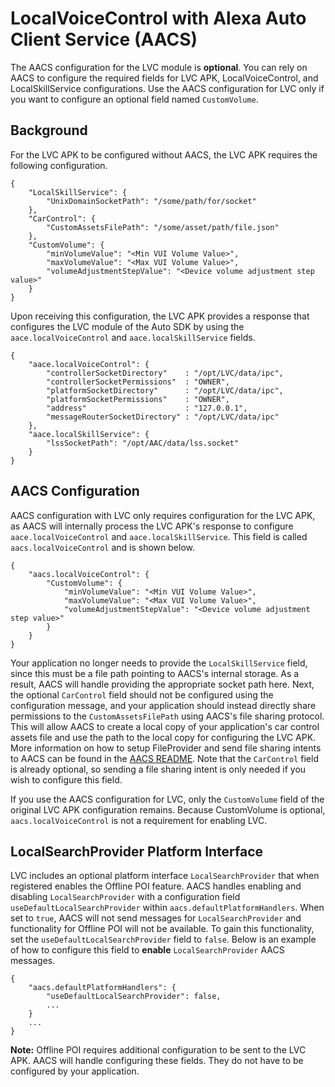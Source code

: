 # LocalVoiceControl with Alexa Auto Client Service (AACS)
The AACS configuration for the LVC module is **optional**. You can rely on AACS to configure the required fields for LVC APK, LocalVoiceControl, and LocalSkillService configurations. Use the AACS configuration for LVC only if you want to configure an optional field named `CustomVolume`. 

## Background
For the LVC APK to be configured without AACS, the LVC APK requires the following configuration. 
~~~
{
    "LocalSkillService": {
        "UnixDomainSocketPath": "/some/path/for/socket"
    },
    "CarControl": { 
        "CustomAssetsFilePath": "/some/asset/path/file.json"
    },
    "CustomVolume": {
        "minVolumeValue": "<Min VUI Volume Value>",
        "maxVolumeValue": "<Max VUI Volume Value>",
        "volumeAdjustmentStepValue": "<Device volume adjustment step value>"
    }
}
~~~

Upon receiving this configuration, the LVC APK provides a response that configures the LVC module of the Auto SDK by using the `aace.localVoiceControl` and `aace.localSkillService` fields. 
~~~
{
    "aace.localVoiceControl": {
        "controllerSocketDirectory"    : "/opt/LVC/data/ipc",
        "controllerSocketPermissions"  : "OWNER",
        "platformSocketDirectory"      : "/opt/LVC/data/ipc",
        "platformSocketPermissions"    : "OWNER",
        "address"                      : "127.0.0.1",
        "messageRouterSocketDirectory" : "/opt/LVC/data/ipc"
    },
    "aace.localSkillService": {
        "lssSocketPath": "/opt/AAC/data/lss.socket"
    }
}
~~~

## AACS Configuration
AACS configuration with LVC only requires configuration for the LVC APK, as AACS will internally process the LVC APK's response  to configure `aace.localVoiceControl` and `aace.localSkillService`. This field is called `aacs.localVoiceControl` and is shown below. 
~~~
{
    "aacs.localVoiceControl": {
        "CustomVolume": {
            "minVolumeValue": "<Min VUI Volume Value>",
            "maxVolumeValue": "<Max VUI Volume Value>",
            "volumeAdjustmentStepValue": "<Device volume adjustment step value>"
        }
    }
}
~~~

Your application no longer needs to provide the `LocalSkillService` field, since this must be a file path pointing to AACS's internal storage. As a result, AACS will handle providing the appropriate socket path here. Next, the optional `CarControl` field should not be configured using the configuration message, and your application should instead directly share permissions to the `CustomAssetsFilePath` using AACS's file sharing protocol. This will allow AACS to create a local copy of your application's car control assets file and use the path to the local copy for configuring the LVC APK. More information on how to setup FileProvider and send file sharing intents to AACS can be found in the [AACS README](../../../../platforms/android/alexa-auto-client-service/README.md). Note that the `CarControl` field is already optional, so sending a file sharing intent is only needed if you wish to configure this field. 

If you use the AACS configuration for LVC, only the `CustomVolume` field of the original LVC APK configuration remains. Because CustomVolume is optional, `aacs.localVoiceControl` is not a requirement for enabling LVC.

## LocalSearchProvider Platform Interface
LVC includes an optional platform interface `LocalSearchProvider` that when registered enables the Offline POI feature. AACS handles enabling and disabling `LocalSearchProvider` with a configuration field `useDefaultLocalSearchProvider` within `aacs.defaultPlatformHandlers`. When set to `true`, AACS will not send messages for `LocalSearchProvider` and functionality for Offline POI will not be available. To gain this functionality, set the `useDefaultLocalSearchProvider` field to `false`. Below is an example of how to configure this field to **enable** `LocalSearchProvider` AACS messages. 
~~~
{
    "aacs.defaultPlatformHandlers": {
        "useDefaultLocalSearchProvider": false,
        ...
    }
    ...
}
~~~

**Note:** Offline POI requires additional configuration to be sent to the LVC APK. AACS will handle configuring these fields. They do not have to be configured by your application. 
